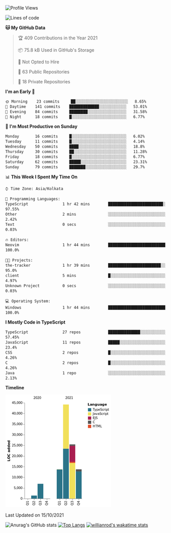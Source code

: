 <!--START_SECTION:waka-->
![Profile Views](http://img.shields.io/badge/Profile%20Views-0-blue)

![Lines of code](https://img.shields.io/badge/From%20Hello%20World%20I%27ve%20Written-105481%20lines%20of%20code-blue)

**🐱 My GitHub Data** 

> 🏆 409 Contributions in the Year 2021
 > 
> 📦 75.8 kB Used in GitHub's Storage 
 > 
> 🚫 Not Opted to Hire
 > 
> 📜 63 Public Repositories 
 > 
> 🔑 18 Private Repositories  
 > 
**I'm an Early 🐤** 

```text
🌞 Morning    23 commits     ██░░░░░░░░░░░░░░░░░░░░░░░   8.65% 
🌆 Daytime    141 commits    █████████████░░░░░░░░░░░░   53.01% 
🌃 Evening    84 commits     ████████░░░░░░░░░░░░░░░░░   31.58% 
🌙 Night      18 commits     █░░░░░░░░░░░░░░░░░░░░░░░░   6.77%

```
📅 **I'm Most Productive on Sunday** 

```text
Monday       16 commits     █░░░░░░░░░░░░░░░░░░░░░░░░   6.02% 
Tuesday      11 commits     █░░░░░░░░░░░░░░░░░░░░░░░░   4.14% 
Wednesday    50 commits     ████░░░░░░░░░░░░░░░░░░░░░   18.8% 
Thursday     30 commits     ██░░░░░░░░░░░░░░░░░░░░░░░   11.28% 
Friday       18 commits     █░░░░░░░░░░░░░░░░░░░░░░░░   6.77% 
Saturday     62 commits     █████░░░░░░░░░░░░░░░░░░░░   23.31% 
Sunday       79 commits     ███████░░░░░░░░░░░░░░░░░░   29.7%

```


📊 **This Week I Spent My Time On** 

```text
⌚︎ Time Zone: Asia/Kolkata

💬 Programming Languages: 
TypeScript               1 hr 42 mins        ████████████████████████░   97.55% 
Other                    2 mins              ░░░░░░░░░░░░░░░░░░░░░░░░░   2.42% 
Text                     0 secs              ░░░░░░░░░░░░░░░░░░░░░░░░░   0.03%

🔥 Editors: 
Neovim                   1 hr 44 mins        █████████████████████████   100.0%

🐱‍💻 Projects: 
the-tracker              1 hr 39 mins        ███████████████████████░░   95.0% 
client                   5 mins              █░░░░░░░░░░░░░░░░░░░░░░░░   4.97% 
Unknown Project          0 secs              ░░░░░░░░░░░░░░░░░░░░░░░░░   0.03%

💻 Operating System: 
Windows                  1 hr 44 mins        █████████████████████████   100.0%

```

**I Mostly Code in TypeScript** 

```text
TypeScript               27 repos            ██████████████░░░░░░░░░░░   57.45% 
JavaScript               11 repos            █████░░░░░░░░░░░░░░░░░░░░   23.4% 
CSS                      2 repos             █░░░░░░░░░░░░░░░░░░░░░░░░   4.26% 
C                        2 repos             █░░░░░░░░░░░░░░░░░░░░░░░░   4.26% 
Java                     1 repo              ░░░░░░░░░░░░░░░░░░░░░░░░░   2.13%

```


**Timeline**

![Chart not found](https://raw.githubusercontent.com/wise-introvert/wise-introvert/master/charts/bar_graph.png) 


 Last Updated on 15/10/2021
<!--END_SECTION:waka-->

![Anurag's GitHub stats](https://github-readme-stats.vercel.app/api?username=wise-introvert&count_private=true&show_icons=true)
[![Top Langs](https://github-readme-stats.vercel.app/api/top-langs/?username=wise-introvert&langs_count=10)](https://github.com/anuraghazra/github-readme-stats)
[![willianrod's wakatime stats](https://github-readme-stats.vercel.app/api/wakatime?username=wiseintrovert)](https://github.com/anuraghazra/github-readme-stats)
